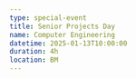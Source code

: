 ```yaml
---
type: special-event
title: Senior Projects Day
name: Computer Engineering
datetime: 2025-01-13T10:00:00
duration: 4h
location: BM
---
```

